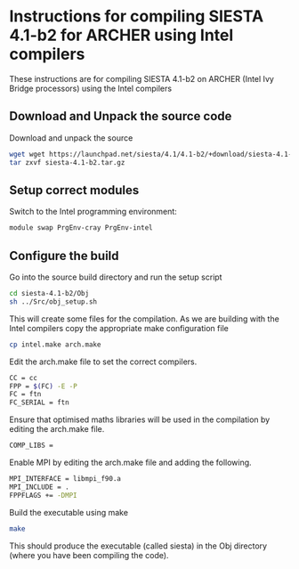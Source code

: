 Instructions for compiling SIESTA 4.1-b2 for ARCHER using Intel compilers
=========================================================================

These instructions are for compiling SIESTA 4.1-b2 on ARCHER (Intel Ivy Bridge processors)
using the Intel compilers

Download and Unpack the source code
-------------------------------------------

Download and unpack the source

```bash
wget wget https://launchpad.net/siesta/4.1/4.1-b2/+download/siesta-4.1-b2.tar.gz
tar zxvf siesta-4.1-b2.tar.gz
```

Setup correct modules
---------------------

Switch to the Intel programming environment:

```bash
module swap PrgEnv-cray PrgEnv-intel
```


Configure the build
-------------------

Go into the source build directory and run the setup script


```bash
cd siesta-4.1-b2/Obj
sh ../Src/obj_setup.sh
```

This will create some files for the compilation.  As we are building with
the Intel compilers copy the appropriate make configuration file

```bash
cp intel.make arch.make
```

Edit the arch.make file to set the correct compilers.

```bash
CC = cc
FPP = $(FC) -E -P
FC = ftn
FC_SERIAL = ftn
```

Ensure that optimised maths libraries will be used in the compilation by editing the arch.make file.

```bash
COMP_LIBS =
```

Enable MPI by editing the arch.make file and adding the following.

```bash
MPI_INTERFACE = libmpi_f90.a
MPI_INCLUDE = .
FPPFLAGS += -DMPI
```

Build the executable using make

```bash
make
```

This should produce the executable (called siesta) in the Obj directory (where you have been compiling the code).


